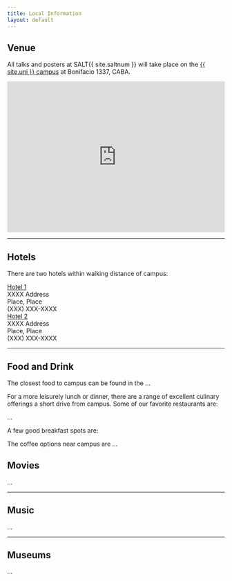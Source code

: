 ```yaml
---
title: Local Information
layout: default
---
```


## Venue

All talks and posters at SALT{{ site.saltnum }} will take place on the [{{ site.uni }} campus](https://www.filo.uba.ar/) at Bonifacio 1337, CABA.

<div style="width:100%;max-width:600px;margin:1em 0;">
  <iframe src="https://www.google.com/maps/embed?pb=!1m18!1m12!1m3!1d3282.123456789!2d-58.1234567!3d-34.1234567!2m3!1f0!2f0!3f0!3m2!1i1024!2i768!4f13.1!3m3!1m2!1s0x0%3A0x0!2sBonifacio%201337%2C%20CABA!5e0!3m2!1sen!2sar!4vXXXXXXXXXXXX" width="100%" height="350" style="border:0;" allowfullscreen="" loading="lazy" referrerpolicy="no-referrer-when-downgrade"></iframe>
</div>


<hr/>


## Hotels

There are two hotels within walking distance of campus:<br>

<div class="row" >
  <div class="one-half column" >
  <a href="#">Hotel 1</a><br>XXXX Address<br>Place, Place<br>(XXX) XXX-XXXX
  </div>
  <div class="one-half column" >
  <a href="#">Hotel 2</a><br>XXXX Address<br>Place, Place<br>(XXX) XXX-XXXX
  </div>
</div>


<hr/>


## Food and Drink

The closest food to campus can be found in the ...

For a more leisurely lunch or dinner, there are a range of excellent culinary offerings a short drive from campus. Some of our favorite restaurants are:

...

A few good breakfast spots are:


The coffee options near campus are ... 



## Movies

...


<hr/>

## Music

...


<hr/>

## Museums

...


